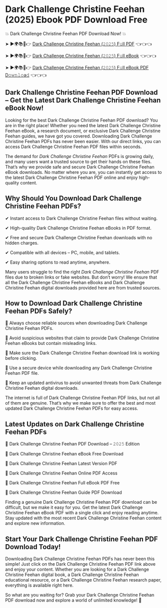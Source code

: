 # Dark Challenge Christine Feehan (2025) Ebook PDF Download Free

💥 Dark Challenge Christine Feehan PDF Download Now! 💥

➤ ►🌍📚📱👉 [Dark Challenge Christine Feehan (𝟸𝟶𝟸𝟻) F𝚞ll PDF](https://getpdf.xyz/dark-challenge-christine-feehan) 👈👈👈


➤ ►🌍📚📱👉 [Dark Challenge Christine Feehan (𝟸𝟶𝟸𝟻) F𝚞ll eBook](https://getpdf.xyz/dark-challenge-christine-feehan) 👈👈👈


➤ ►🌍📚📱👉 [Dark Challenge Christine Feehan (𝟸𝟶𝟸𝟻) F𝚞ll eBook PDF D𝚘𝚠𝚗𝚕𝚘a𝚍](https://getpdf.xyz/dark-challenge-christine-feehan) 👈👈👈


## Dark Challenge Christine Feehan PDF Download – Get the Latest Dark Challenge Christine Feehan eBook Now!

Looking for the best Dark Challenge Christine Feehan PDF download? You are in the right place! Whether you need the latest Dark Challenge Christine Feehan eBook, a research document, or exclusive Dark Challenge Christine Feehan guides, we have got you covered. Downloading Dark Challenge Christine Feehan PDFs has never been easier. With our direct links, you can access Dark Challenge Christine Feehan PDF files within seconds.

The demand for *Dark Challenge Christine Feehan* PDFs is growing daily, and many users want a trusted source to get their hands on these files. That’s why we provide safe and secure Dark Challenge Christine Feehan eBook downloads. No matter where you are, you can instantly get access to the latest Dark Challenge Christine Feehan PDF online and enjoy high-quality content.

## Why Should You Download Dark Challenge Christine Feehan PDFs?

✔ Instant access to Dark Challenge Christine Feehan files without waiting.

✔ High-quality Dark Challenge Christine Feehan eBooks in PDF format.

✔ Free and secure Dark Challenge Christine Feehan downloads with no hidden charges.

✔ Compatible with all devices – PC, mobile, and tablets.

✔ Easy sharing options to read anytime, anywhere.

Many users struggle to find the right *Dark Challenge Christine Feehan* PDF files due to broken links or fake websites. But don’t worry! We ensure that all the Dark Challenge Christine Feehan eBooks and Dark Challenge Christine Feehan digital downloads provided here are from trusted sources.

## How to Download Dark Challenge Christine Feehan PDFs Safely?

📌 Always choose reliable sources when downloading Dark Challenge Christine Feehan PDFs.

📌 Avoid suspicious websites that claim to provide Dark Challenge Christine Feehan eBooks but contain misleading links.

📌 Make sure the Dark Challenge Christine Feehan download link is working before clicking.

📌 Use a secure device while downloading any Dark Challenge Christine Feehan PDF file.

📌 Keep an updated antivirus to avoid unwanted threats from Dark Challenge Christine Feehan digital downloads.

The internet is full of Dark Challenge Christine Feehan PDF links, but not all of them are genuine. That’s why we make sure to offer the best and most updated Dark Challenge Christine Feehan PDFs for easy access.

## Latest Updates on Dark Challenge Christine Feehan PDFs

🔹 Dark Challenge Christine Feehan PDF Download – 𝟸𝟶𝟸𝟻 Edition

🔹 Dark Challenge Christine Feehan eBook Free Download

🔹 Dark Challenge Christine Feehan Latest Version PDF

🔹 Dark Challenge Christine Feehan Online PDF Access

🔹 Dark Challenge Christine Feehan Full eBook PDF Free

🔹 Dark Challenge Christine Feehan Guide PDF Download

Finding a genuine Dark Challenge Christine Feehan PDF download can be difficult, but we make it easy for you. Get the latest Dark Challenge Christine Feehan eBook PDF with a single click and enjoy reading anytime. Stay updated with the most recent Dark Challenge Christine Feehan content and explore new information.

## Start Your Dark Challenge Christine Feehan PDF Download Today!

Downloading Dark Challenge Christine Feehan PDFs has never been this simple! Just click on the Dark Challenge Christine Feehan PDF link above and enjoy your content. Whether you are looking for a Dark Challenge Christine Feehan digital book, a Dark Challenge Christine Feehan educational resource, or a Dark Challenge Christine Feehan research paper, everything is available right here.

So what are you waiting for? Grab your Dark Challenge Christine Feehan PDF download now and explore a world of unlimited knowledge! 🚀